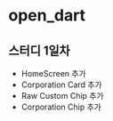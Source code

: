 # open_dart

## 스터디 1일차

- HomeScreen 추가
- Corporation Card 추가
- Raw Custom Chip 추가
- Corporation Chip 추가
